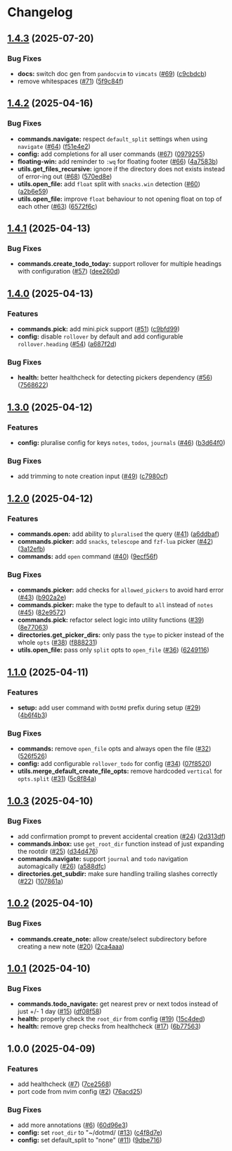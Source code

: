 # Changelog

## [1.4.3](https://github.com/y3owk1n/dotmd.nvim/compare/v1.4.2...v1.4.3) (2025-07-20)


### Bug Fixes

* **docs:** switch doc gen from `pandocvim` to `vimcats` ([#69](https://github.com/y3owk1n/dotmd.nvim/issues/69)) ([c9cbdcb](https://github.com/y3owk1n/dotmd.nvim/commit/c9cbdcba1916a19c3ebce1e13ecf02d271766d52))
* remove whitespaces ([#71](https://github.com/y3owk1n/dotmd.nvim/issues/71)) ([5f9c84f](https://github.com/y3owk1n/dotmd.nvim/commit/5f9c84f1abfdf47024ccedc9c497762d811a25b1))

## [1.4.2](https://github.com/y3owk1n/dotmd.nvim/compare/v1.4.1...v1.4.2) (2025-04-16)


### Bug Fixes

* **commands.navigate:** respect `default_split` settings when using `navigate` ([#64](https://github.com/y3owk1n/dotmd.nvim/issues/64)) ([f51e4e2](https://github.com/y3owk1n/dotmd.nvim/commit/f51e4e2be6b10f5e5702c4427a8ee2ecbba8e23e))
* **config:** add completions for all user commands ([#67](https://github.com/y3owk1n/dotmd.nvim/issues/67)) ([0979255](https://github.com/y3owk1n/dotmd.nvim/commit/0979255d8561534aa7c2fac2fe580e0a5157c94e))
* **floating-win:** add reminder to `:wq` for floating footer ([#66](https://github.com/y3owk1n/dotmd.nvim/issues/66)) ([4a7583b](https://github.com/y3owk1n/dotmd.nvim/commit/4a7583b39c54b50eb35ff66d7e7a4eaf0181e803))
* **utils.get_files_recursive:** ignore if the directory does not exists instead of error-ing out ([#68](https://github.com/y3owk1n/dotmd.nvim/issues/68)) ([570ed8e](https://github.com/y3owk1n/dotmd.nvim/commit/570ed8e300611985bc7742f2cb44a13e67d5d796))
* **utils.open_file:** add `float` split with `snacks.win` detection ([#60](https://github.com/y3owk1n/dotmd.nvim/issues/60)) ([a2b6e59](https://github.com/y3owk1n/dotmd.nvim/commit/a2b6e59a312681e45962b5fdad5427efa6694d9f))
* **utils.open_file:** improve `float` behaviour to not opening float on top of each other ([#63](https://github.com/y3owk1n/dotmd.nvim/issues/63)) ([6572f6c](https://github.com/y3owk1n/dotmd.nvim/commit/6572f6cfc5add0dcbe13f592fc139a929d568371))

## [1.4.1](https://github.com/y3owk1n/dotmd.nvim/compare/v1.4.0...v1.4.1) (2025-04-13)


### Bug Fixes

* **commands.create_todo_today:** support rollover for multiple headings with configuration ([#57](https://github.com/y3owk1n/dotmd.nvim/issues/57)) ([dee260d](https://github.com/y3owk1n/dotmd.nvim/commit/dee260d96215b14235714218e44666f74fd02b83))

## [1.4.0](https://github.com/y3owk1n/dotmd.nvim/compare/v1.3.0...v1.4.0) (2025-04-13)


### Features

* **commands.pick:** add mini.pick support ([#51](https://github.com/y3owk1n/dotmd.nvim/issues/51)) ([c9bfd99](https://github.com/y3owk1n/dotmd.nvim/commit/c9bfd9913709f034d78f79f1f45399ada43cd046))
* **config:** disable `rollover` by default and add configurable `rollover.heading` ([#54](https://github.com/y3owk1n/dotmd.nvim/issues/54)) ([a687f2d](https://github.com/y3owk1n/dotmd.nvim/commit/a687f2d678ab4cd89fed65fc1e9c6b0f4a493a90))


### Bug Fixes

* **health:** better healthcheck for detecting pickers dependency ([#56](https://github.com/y3owk1n/dotmd.nvim/issues/56)) ([7568622](https://github.com/y3owk1n/dotmd.nvim/commit/7568622d33f9c708d8d90e33e47941ac44793664))

## [1.3.0](https://github.com/y3owk1n/dotmd.nvim/compare/v1.2.0...v1.3.0) (2025-04-12)


### Features

* **config:** pluralise config for keys `notes`, `todos`, `journals` ([#46](https://github.com/y3owk1n/dotmd.nvim/issues/46)) ([b3d64f0](https://github.com/y3owk1n/dotmd.nvim/commit/b3d64f091ab2a33aad0decfd55704cb327e989c4))


### Bug Fixes

* add trimming to note creation input ([#49](https://github.com/y3owk1n/dotmd.nvim/issues/49)) ([c7980cf](https://github.com/y3owk1n/dotmd.nvim/commit/c7980cf8304313a6f046ad9cfc3d2f4c2de97647))

## [1.2.0](https://github.com/y3owk1n/dotmd.nvim/compare/v1.1.0...v1.2.0) (2025-04-12)


### Features

* **commands.open:** add ability to `pluralised` the query ([#41](https://github.com/y3owk1n/dotmd.nvim/issues/41)) ([a6ddbaf](https://github.com/y3owk1n/dotmd.nvim/commit/a6ddbaf54c3ae90e383f1d2d73d8dda94d1c11ea))
* **commands.picker:** add `snacks`, `telescope` and `fzf-lua` picker ([#42](https://github.com/y3owk1n/dotmd.nvim/issues/42)) ([3a12efb](https://github.com/y3owk1n/dotmd.nvim/commit/3a12efb691a73999637c7d27d2507779b46243bc))
* **commands:** add `open` command ([#40](https://github.com/y3owk1n/dotmd.nvim/issues/40)) ([9ecf56f](https://github.com/y3owk1n/dotmd.nvim/commit/9ecf56f9fd3a9ed4d6e62f74c8adde607d5d59bd))


### Bug Fixes

* **commands.picker:** add checks for `allowed_pickers` to avoid hard error ([#43](https://github.com/y3owk1n/dotmd.nvim/issues/43)) ([b902a2e](https://github.com/y3owk1n/dotmd.nvim/commit/b902a2e3c82471efd20123bd510f62e04e7767e6))
* **commands.picker:** make the type to default to `all` instead of `notes` ([#45](https://github.com/y3owk1n/dotmd.nvim/issues/45)) ([82e9572](https://github.com/y3owk1n/dotmd.nvim/commit/82e95724762a0c90ad27892f3162711d8301b119))
* **commands.pick:** refactor select logic into utility functions ([#39](https://github.com/y3owk1n/dotmd.nvim/issues/39)) ([8e77063](https://github.com/y3owk1n/dotmd.nvim/commit/8e77063741071e625506c92b99b654e6c797da36))
* **directories.get_picker_dirs:** only pass the `type` to picker instead of the whole `opts` ([#38](https://github.com/y3owk1n/dotmd.nvim/issues/38)) ([f888231](https://github.com/y3owk1n/dotmd.nvim/commit/f888231a183db9dcb85c119b7446442932246d1f))
* **utils.open_file:** pass only `split` opts to `open_file` ([#36](https://github.com/y3owk1n/dotmd.nvim/issues/36)) ([6249116](https://github.com/y3owk1n/dotmd.nvim/commit/6249116f6b55135e0b8372be8f7409d464126cd6))

## [1.1.0](https://github.com/y3owk1n/dotmd.nvim/compare/v1.0.3...v1.1.0) (2025-04-11)


### Features

* **setup:** add user command with `DotMd` prefix during setup ([#29](https://github.com/y3owk1n/dotmd.nvim/issues/29)) ([4b6f4b3](https://github.com/y3owk1n/dotmd.nvim/commit/4b6f4b3df12ff2f89aedebc56e601e48b2732e10))


### Bug Fixes

* **commands:** remove `open_file` opts and always open the file ([#32](https://github.com/y3owk1n/dotmd.nvim/issues/32)) ([526f526](https://github.com/y3owk1n/dotmd.nvim/commit/526f52697f755f1694fc6ae41ad60a6ac8abc55d))
* **config:** add configurable `rollover_todo` for config ([#34](https://github.com/y3owk1n/dotmd.nvim/issues/34)) ([07f8520](https://github.com/y3owk1n/dotmd.nvim/commit/07f8520fac44d18ae909394fef823090309e0ee2))
* **utils.merge_default_create_file_opts:** remove hardcoded `vertical` for `opts.split` ([#31](https://github.com/y3owk1n/dotmd.nvim/issues/31)) ([5c8f84a](https://github.com/y3owk1n/dotmd.nvim/commit/5c8f84ac7d958214260062156de3d949994f8cfd))

## [1.0.3](https://github.com/y3owk1n/dotmd.nvim/compare/v1.0.2...v1.0.3) (2025-04-10)


### Bug Fixes

* add confirmation prompt to prevent accidental creation ([#24](https://github.com/y3owk1n/dotmd.nvim/issues/24)) ([2d313df](https://github.com/y3owk1n/dotmd.nvim/commit/2d313df5130da827fa50e4dc25c178452638553b))
* **commands.inbox:** use `get_root_dir` function instead of just expanding the rootdir ([#25](https://github.com/y3owk1n/dotmd.nvim/issues/25)) ([d34d476](https://github.com/y3owk1n/dotmd.nvim/commit/d34d47636cf403da6a99d890857d7dbc6c500aa6))
* **commands.navigate:** support `journal` and `todo` navigation automagically ([#26](https://github.com/y3owk1n/dotmd.nvim/issues/26)) ([a588dfc](https://github.com/y3owk1n/dotmd.nvim/commit/a588dfce8a3d0db4a3bfebe2405f2f0e3c5796f8))
* **directories.get_subdir:** make sure handling trailing slashes correctly ([#22](https://github.com/y3owk1n/dotmd.nvim/issues/22)) ([107861a](https://github.com/y3owk1n/dotmd.nvim/commit/107861ac0d21596d42398fdd772c07b619ef6e94))

## [1.0.2](https://github.com/y3owk1n/dotmd.nvim/compare/v1.0.1...v1.0.2) (2025-04-10)


### Bug Fixes

* **commands.create_note:** allow create/select subdirectory before creating a new note ([#20](https://github.com/y3owk1n/dotmd.nvim/issues/20)) ([2ca4aaa](https://github.com/y3owk1n/dotmd.nvim/commit/2ca4aaa0bd6da1c258968d76d0977ff48302b04f))

## [1.0.1](https://github.com/y3owk1n/dotmd.nvim/compare/v1.0.0...v1.0.1) (2025-04-10)


### Bug Fixes

* **commands.todo_navigate:** get nearest prev or next todos instead of just +/- 1 day ([#15](https://github.com/y3owk1n/dotmd.nvim/issues/15)) ([df08f58](https://github.com/y3owk1n/dotmd.nvim/commit/df08f58bf6931fd57d8fecf6d14477dbbde6614e))
* **health:** properly check the `root_dir` from config ([#19](https://github.com/y3owk1n/dotmd.nvim/issues/19)) ([15c4ded](https://github.com/y3owk1n/dotmd.nvim/commit/15c4ded2168aa933dbaf5b5ef883b460360824dc))
* **health:** remove grep checks from healthcheck ([#17](https://github.com/y3owk1n/dotmd.nvim/issues/17)) ([6b77563](https://github.com/y3owk1n/dotmd.nvim/commit/6b77563d22cdeac0812b69d633e00e036ae99246))

## 1.0.0 (2025-04-09)


### Features

* add healthcheck ([#7](https://github.com/y3owk1n/dotmd.nvim/issues/7)) ([7ce2568](https://github.com/y3owk1n/dotmd.nvim/commit/7ce25687a33bbaa1f2f388eca0df36f402e51a55))
* port code from nvim config ([#2](https://github.com/y3owk1n/dotmd.nvim/issues/2)) ([76acd25](https://github.com/y3owk1n/dotmd.nvim/commit/76acd25f26fbca622569817fb381b9d2dfe6909b))


### Bug Fixes

* add more annotations ([#6](https://github.com/y3owk1n/dotmd.nvim/issues/6)) ([60d96e3](https://github.com/y3owk1n/dotmd.nvim/commit/60d96e3f8e743c6ba8e6826c0d293a2c5ad167b5))
* **config:** set `root_dir` to "~/dotmd/ ([#13](https://github.com/y3owk1n/dotmd.nvim/issues/13)) ([c4f8d7e](https://github.com/y3owk1n/dotmd.nvim/commit/c4f8d7e796c6a09681746d33e1cc547e6e2a4cb0))
* **config:** set default_split to "none" ([#11](https://github.com/y3owk1n/dotmd.nvim/issues/11)) ([9dbe716](https://github.com/y3owk1n/dotmd.nvim/commit/9dbe716f7f7fefe1c7b5970999ef8cbd7887ce80))
